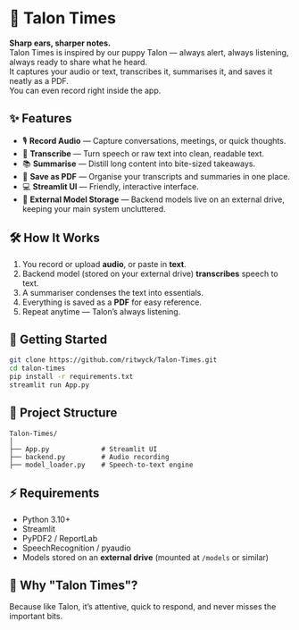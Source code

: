# 🐾 Talon Times

**Sharp ears, sharper notes.**  
Talon Times is inspired by our puppy Talon — always alert, always listening, always ready to share what he heard.  
It captures your audio or text, transcribes it, summarises it, and saves it neatly as a PDF.  
You can even record right inside the app.

## ✨ Features
- 🎙 **Record Audio** — Capture conversations, meetings, or quick thoughts.
- 📝 **Transcribe** — Turn speech or raw text into clean, readable text.
- 📚 **Summarise** — Distill long content into bite-sized takeaways.
- 📄 **Save as PDF** — Organise your transcripts and summaries in one place.
- 💻 **Streamlit UI** — Friendly, interactive interface.
- 💾 **External Model Storage** — Backend models live on an external drive, keeping your main system uncluttered.

## 🛠 How It Works
1. You record or upload **audio**, or paste in **text**.
2. Backend model (stored on your external drive) **transcribes** speech to text.
3. A summariser condenses the text into essentials.
4. Everything is saved as a **PDF** for easy reference.
5. Repeat anytime — Talon’s always listening.

## 🚀 Getting Started
```bash
git clone https://github.com/ritwyck/Talon-Times.git
cd talon-times
pip install -r requirements.txt
streamlit run App.py
````

## 📂 Project Structure

```
Talon-Times/
│
├── App.py             # Streamlit UI
├── backend.py         # Audio recording
├── model_loader.py    # Speech-to-text engine

```

## ⚡ Requirements

* Python 3.10+
* Streamlit
* PyPDF2 / ReportLab
* SpeechRecognition / pyaudio
* Models stored on an **external drive** (mounted at `/models` or similar)

## 🐶 Why "Talon Times"?

Because like Talon, it’s attentive, quick to respond, and never misses the important bits.

```
